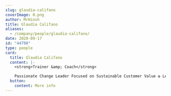 ```yaml
---
slug: glaudia-califano
coverImage: 0.png
author: MrHinsh
title: Glaudia Califano
aliases:
  - /company/people/glaudia-califano/
date: 2020-09-17
id: "44798"
type: people
card:
  title: Glaudia Califano
  content: |-
    <strong>Trainer &amp; Coach</strong>

    Passionate Change Leader Focused on Sustainable Customer Value ✪ Leader, Author, &amp; Speaker ✪ Scrum (PST) &amp; Kanban (PKT) Trainer
  button:
    content: More info
---
```

